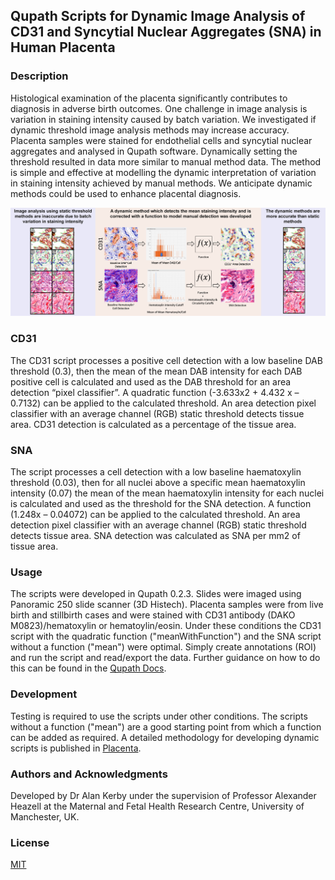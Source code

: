 ## Qupath Scripts for Dynamic Image Analysis of CD31 and Syncytial Nuclear Aggregates (SNA) in Human Placenta

### Description
Histological examination of the placenta significantly contributes to diagnosis in adverse birth outcomes. One challenge in image analysis is variation in staining intensity caused by batch variation. We investigated if dynamic threshold image analysis methods may increase accuracy. Placenta samples were stained for endothelial cells and syncytial nuclear aggregates and analysed in Qupath software. Dynamically setting the threshold resulted in data more similar to manual method data. The method is simple and effective at modelling the dynamic interpretation of variation in staining intensity achieved by manual methods. We anticipate dynamic methods could be used to enhance placental diagnosis.

![](Images/Grpahical-Abstract-2021Aug20.jpg)

### CD31
The CD31 script processes a positive cell detection with a low baseline DAB threshold (0.3), then the mean of the mean DAB intensity for each DAB positive cell is calculated and used as the DAB threshold for an area detection “pixel classifier”. A quadratic function (-3.633x2 + 4.432 x – 0.7132) can be applied to the calculated threshold. An area detection pixel classifier with an average channel (RGB) static threshold detects tissue area. CD31 detection is calculated as a percentage of the tissue area. 

### SNA
The script processes a cell detection with a low baseline haematoxylin threshold (0.03), then for all nuclei above a specific mean haematoxylin intensity (0.07) the mean of the mean haematoxylin intensity for each nuclei is calculated and used as the threshold for the SNA detection. A function (1.248x – 0.04072) can be applied to the calculated threshold. An area detection pixel classifier with an average channel (RGB) static threshold detects tissue area. SNA detection was calculated as SNA per mm2 of tissue area.

### Usage
The scripts were developed in Qupath 0.2.3. Slides were imaged using Panoramic 250 slide scanner (3D Histech). Placenta samples were from live birth and stillbirth cases and were stained with CD31 antibody (DAKO M0823)/hematoxylin or hematoylin/eosin. Under these conditions the CD31 script with the quadratic function ("meanWithFunction") and the SNA script without a function ("mean") were optimal. Simply create annotations (ROI) and run the script and read/export the data. Further guidance on how to do this can be found in the [Qupath Docs](https://qupath.readthedocs.io/en/stable/index.html). 

### Development
Testing is required to use the scripts under other conditions. The scripts without a function ("mean") are a good starting point from which a function can be added as required. A detailed methodology for developing dynamic scripts is published in [Placenta](https://www.sciencedirect.com/science/article/pii/S0143400422000431?via%3Dihub#).

### Authors and Acknowledgments
Developed by Dr Alan Kerby under the supervision of Professor Alexander Heazell at the Maternal and Fetal Health Research Centre, University of Manchester, UK.

### License
[MIT](https://choosealicense.com/licenses/mit/)
